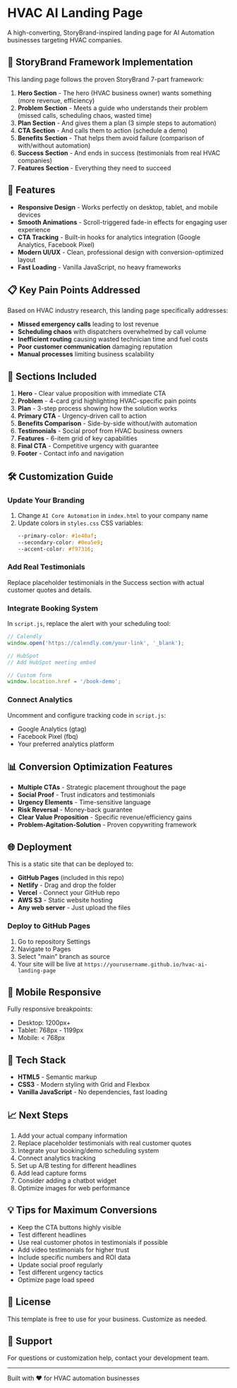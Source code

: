 # HVAC AI Landing Page

A high-converting, StoryBrand-inspired landing page for AI Automation businesses targeting HVAC companies.

## 🎯 StoryBrand Framework Implementation

This landing page follows the proven StoryBrand 7-part framework:

1. **Hero Section** - The hero (HVAC business owner) wants something (more revenue, efficiency)
2. **Problem Section** - Meets a guide who understands their problem (missed calls, scheduling chaos, wasted time)
3. **Plan Section** - And gives them a plan (3 simple steps to automation)
4. **CTA Section** - And calls them to action (schedule a demo)
5. **Benefits Section** - That helps them avoid failure (comparison of with/without automation)
6. **Success Section** - And ends in success (testimonials from real HVAC companies)
7. **Features Section** - Everything they need to succeed

## 🚀 Features

- **Responsive Design** - Works perfectly on desktop, tablet, and mobile devices
- **Smooth Animations** - Scroll-triggered fade-in effects for engaging user experience
- **CTA Tracking** - Built-in hooks for analytics integration (Google Analytics, Facebook Pixel)
- **Modern UI/UX** - Clean, professional design with conversion-optimized layout
- **Fast Loading** - Vanilla JavaScript, no heavy frameworks

## 📋 Key Pain Points Addressed

Based on HVAC industry research, this landing page specifically addresses:

- **Missed emergency calls** leading to lost revenue
- **Scheduling chaos** with dispatchers overwhelmed by call volume
- **Inefficient routing** causing wasted technician time and fuel costs
- **Poor customer communication** damaging reputation
- **Manual processes** limiting business scalability

## 🎨 Sections Included

1. **Hero** - Clear value proposition with immediate CTA
2. **Problem** - 4-card grid highlighting HVAC-specific pain points
3. **Plan** - 3-step process showing how the solution works
4. **Primary CTA** - Urgency-driven call to action
5. **Benefits Comparison** - Side-by-side without/with automation
6. **Testimonials** - Social proof from HVAC business owners
7. **Features** - 6-item grid of key capabilities
8. **Final CTA** - Competitive urgency with guarantee
9. **Footer** - Contact info and navigation

## 🛠️ Customization Guide

### Update Your Branding
1. Change `AI Core Automation` in `index.html` to your company name
2. Update colors in `styles.css` CSS variables:
   ```css
   --primary-color: #1e40af;
   --secondary-color: #0ea5e9;
   --accent-color: #f97316;
   ```

### Add Real Testimonials
Replace placeholder testimonials in the Success section with actual customer quotes and details.

### Integrate Booking System
In `script.js`, replace the alert with your scheduling tool:
```javascript
// Calendly
window.open('https://calendly.com/your-link', '_blank');

// HubSpot
// Add HubSpot meeting embed

// Custom form
window.location.href = '/book-demo';
```

### Connect Analytics
Uncomment and configure tracking code in `script.js`:
- Google Analytics (gtag)
- Facebook Pixel (fbq)
- Your preferred analytics platform

## 📊 Conversion Optimization Features

- **Multiple CTAs** - Strategic placement throughout the page
- **Social Proof** - Trust indicators and testimonials
- **Urgency Elements** - Time-sensitive language
- **Risk Reversal** - Money-back guarantee
- **Clear Value Proposition** - Specific revenue/efficiency gains
- **Problem-Agitation-Solution** - Proven copywriting framework

## 🌐 Deployment

This is a static site that can be deployed to:
- **GitHub Pages** (included in this repo)
- **Netlify** - Drag and drop the folder
- **Vercel** - Connect your GitHub repo
- **AWS S3** - Static website hosting
- **Any web server** - Just upload the files

### Deploy to GitHub Pages
1. Go to repository Settings
2. Navigate to Pages
3. Select "main" branch as source
4. Your site will be live at `https://yourusername.github.io/hvac-ai-landing-page`

## 📱 Mobile Responsive

Fully responsive breakpoints:
- Desktop: 1200px+
- Tablet: 768px - 1199px
- Mobile: < 768px

## 🔧 Tech Stack

- **HTML5** - Semantic markup
- **CSS3** - Modern styling with Grid and Flexbox
- **Vanilla JavaScript** - No dependencies, fast loading

## 📈 Next Steps

1. Add your actual company information
2. Replace placeholder testimonials with real customer quotes
3. Integrate your booking/demo scheduling system
4. Connect analytics tracking
5. Set up A/B testing for different headlines
6. Add lead capture forms
7. Consider adding a chatbot widget
8. Optimize images for web performance

## 💡 Tips for Maximum Conversions

- Keep the CTA buttons highly visible
- Test different headlines
- Use real customer photos in testimonials if possible
- Add video testimonials for higher trust
- Include specific numbers and ROI data
- Update social proof regularly
- Test different urgency tactics
- Optimize page load speed

## 📝 License

This template is free to use for your business. Customize as needed.

## 🤝 Support

For questions or customization help, contact your development team.

---

Built with ❤️ for HVAC automation businesses
